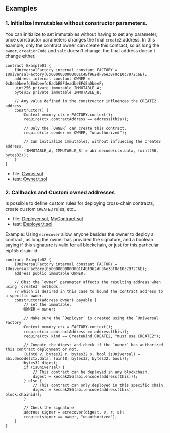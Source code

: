 ## Examples

### 1. Initialize immutables without constructor parameters.

You can initialize  to set immutables without having to set any parameter, once constructor parameters changes the final `create2` address.
In this example, only the contract owner can create this contract, so as long the `owner`, `creationCode` and `salt` doesn't change, the final address doesn't change either.
```solidity
contract Example01 {
    IUniversalFactory internal constant FACTORY = IUniversalFactory(0x0000000000001C4Bf962dF86e38F0c10c7972C6E);
    address internal constant OWNER = 0xDeaDbeefdEAdbeefdEadbEEFdeadbeEFdEaDbeeF;
    uint256 private immutable IMMUTABLE_A;
    bytes32 private immutable IMMUTABLE_B;

    // Any value defined in the constructor influences the CREATE2 address.
    constructor() {
        Context memory ctx = FACTORY.context();
        require(ctx.contractAddress == address(this));

        // Only the `OWNER` can create this contract.
        require(ctx.sender == OWNER, "unauthorized");

        // Can initialize immutables, without influecing the create2 address.
        (IMMUTABLE_A, IMMUTABLE_B) = abi.decode(ctx.data, (uint256, bytes32));
    }
}
```

- file: [Owner.sol](./Owner.sol)
- test: [Owner.t.sol](./Owner.t.sol)

### 2. Callbacks and Custom owned addresses
Is possible to define custom rules for deploying cross-chain contracts, create custom `CREATE3` rules, etc...

- file: [Deployer.sol](./Deployer.sol), [MyContract.sol](./MyContract.sol)
- test: [Deployer.t.sol](./Deployer.t.sol)

Example: Using `ecrecover` allow anyone besides the owner to deploy a contract, as long the owner has provided the signature,
and a boolean saying if this signature is valid for all blockchain, or just for this particular eip155 chain-id.
```solidity
contract Example02 {
    IUniversalFactory internal constant FACTORY = IUniversalFactory(0x0000000000001C4Bf962dF86e38F0c10c7972C6E);
    address public immutable OWNER;

    // Obs: the `owner` parameter affects the resulting address when using `create3` methods,
    // which is desired in this case to bound the contract address to a specific owner.
    constructor(address owner) payable {
        // set the immutable.
        OWNER = owner;

        // Make sure the `Deployer` is created using the `Universal Factory`.
        Context memory ctx = FACTORY.context();
        require(ctx.contractAddress == address(this));
        require(ctx.kind == CreateKind.CREATE2, "must use CREATE2");

        // Compute the digest and check if the `owner` has authorized this contract deployment or not.
        (uint8 v, bytes32 r, bytes32 s, bool isUniversal) = abi.decode(ctx.data, (uint8, bytes32, bytes32, bool));
        bytes32 digest;
        if (isUniversal) {
            // This contract can be deployed in any blockchain.
            digest = keccak256(abi.encode(address(this)));
        } else {
            // This contract can only deployed in this specific chain.
            digest = keccak256(abi.encode(address(this), block.chainid));
        }

        // Check the signature
        address signer = ecrecover(digest, v, r, s);
        require(signer == owner, "unauthorized");
    }
}
```
